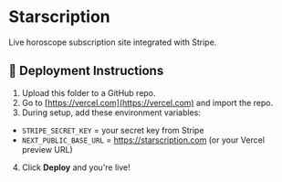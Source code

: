 # Starscription

Live horoscope subscription site integrated with Stripe.

## 🚀 Deployment Instructions

1. Upload this folder to a GitHub repo.
2. Go to [https://vercel.com](https://vercel.com) and import the repo.
3. During setup, add these environment variables:

- `STRIPE_SECRET_KEY` = your secret key from Stripe
- `NEXT_PUBLIC_BASE_URL` = https://starscription.com (or your Vercel preview URL)

4. Click **Deploy** and you're live!

